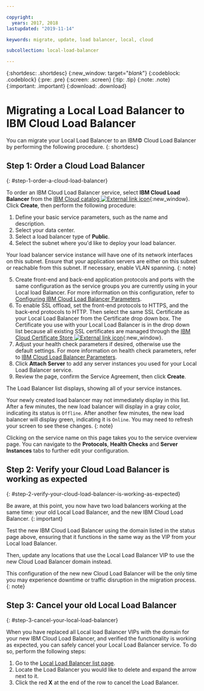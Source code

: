 ```yaml
---

copyright:
  years: 2017, 2018
lastupdated: "2019-11-14"

keywords: migrate, update, load balancer, local, cloud

subcollection: local-load-balancer

---
```


{:shortdesc: .shortdesc}
{:new_window: target="_blank_"}
{:codeblock: .codeblock}
{:pre: .pre}
{:screen: .screen}
{:tip: .tip}
{:note: .note}
{:important: .important}
{:download: .download}

# Migrating a Local Load Balancer to IBM Cloud Load Balancer

You can migrate your Local Load Balancer to an IBM© Cloud Load Balancer by performing the following procedure.
{: shortdesc}

## Step 1: Order a Cloud Load Balancer
{: #step-1-order-a-cloud-load-balancer}

To order an IBM Cloud Load Balancer service, select **IBM Cloud Load Balancer** from the [IBM Cloud catalog  ![External link icon](../../icons/launch-glyph.svg "External link icon")]( https://cloud.ibm.com/catalog/infrastructure/load-balancer-group){:new_window}. Click **Create**, then perform the following procedure:

1. Define your basic service parameters, such as the name and description.
2. Select your data center.
3. Select a load balancer type of **Public**.
4. Select the subnet where you'd like to deploy your load balancer.

  Your load balancer service instance will have one of its network interfaces on this subnet. Ensure that your application servers are either on this subnet or reachable from this subnet. If necessary, enable VLAN spanning.
  {: note}

5. Create front-end and back-end application protocols and ports with the same configuration as the service groups you are currently using in your Local load Balancer. For more information on this configuration, refer to [Configuring IBM Cloud Load Balancer Parameters](/docs/loadbalancer-service?topic=loadbalancer-service-configure-load-balancing-parameters-and-place-order).
6. To enable SSL offload, set the front-end protocols to HTTPS, and the back-end protocols to HTTP. Then select the same SSL Certificate as your Local Load Balancer from the Certificate drop down box. The Certificate you use with your Local Load Balancer is in the drop down list because all existing SSL certificates are managed through the [IBM Cloud Certificate Store  ![External link icon](../../icons/launch-glyph.svg "External link icon")](https://cloud.ibm.com/classic/security/sslcerts){:new_window}.
7. Adjust your health check parameters if desired, otherwise use the default settings. For more information on health check parameters, refer to [IBM Cloud Load Balancer Parameters](/docs/loadbalancer-service?topic=loadbalancer-service-configure-load-balancing-parameters-and-place-order#step-2-configuring-health-checks).
8. Click **Attach Server** to add any server instances you used for your Local Load Balancer service.
9. Review the page, confirm the Service Agreement, then click **Create**.

The Load Balancer list displays, showing all of your service instances.

Your newly created load balancer may not immediately display in this list. After a few minutes, the new load balancer will display in a gray color, indicating its status is `Offline`. After another few minutes, the new load balancer will display green, indicating it is `Online`. You may need to refresh your screen to see these changes.
{: note}

Clicking on the service name on this page takes you to the service overview page. You can navigate to the **Protocols**, **Health Checks** and **Server Instances** tabs to further edit your configuration.

## Step 2: Verify your Cloud Load Balancer is working as expected
{: #step-2-verify-your-cloud-load-balancer-is-working-as-expected}

Be aware, at this point, you now have two load balancers working at the same time: your old Local Load Balancer, and the new IBM Cloud Load Balancer.
{: important}

Test the new IBM Cloud Load Balancer using the domain listed in the status page above, ensuring that it functions in the same way as the VIP from your Local load Balancer.

Then, update any locations that use the Local Load Balancer VIP to use the new Cloud Load Balancer domain instead.

This configuration of the new new Cloud Load Balancer will be the only time you may experience downtime or traffic disruption in the migration process.
{: note}

## Step 3: Cancel your old Local Load Balancer
{: #step-3-cancel-your-local-load-balancer}

When you have replaced all Local load Balancer VIPs with the domain for your new IBM Cloud Load Balancer, and verified the functionality is working as expected, you can safely cancel your Local Load Balancer service. To do so, perform the following steps:

1. Go to the [Local Load Balancer list page](https://cloud.ibm.com/classic/network/loadbalancing/local).
2. Locate the Load Balancer you would like to delete and expand the arrow next to it.
3. Click the red **X** at the end of the row to cancel the Load Balancer.
